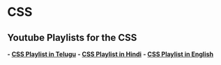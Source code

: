 # CSS

## Youtube Playlists for the CSS

**- [CSS Playlist in Telugu](https://www.youtube.com/playlist?list=PLzdWZT-ZJD09lGBkH4LIUwqsCWI7QPEXQ)**
**- [CSS Playlist in Hindi](https://www.youtube.com/watch?v=OpWjt_wbV4E)**
**- [CSS Playlist in English](https://www.youtube.com/watch?v=G3e-cpL7ofc)**
